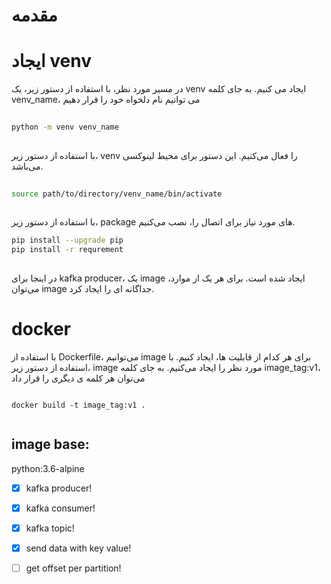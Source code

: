 <div dir=”rtl”>

# مقدمه

# ایجاد venv
  
در مسیر مورد نظر، با استفاده از دستور زیر، یک venv ایجاد می کنیم. به جای کلمه venv_name، می توانیم نام دلخواه خود را قرار دهیم
  
```bash
  
python -m venv venv_name
  
```

با استفاده از دستور زیر، venv را فعال می‌کنیم. این دستور برای محیط لینوکسی می‌باشد.  
  

```bash
  
source path/to/directory/venv_name/bin/activate
  
```

با استفاده از دستور زیر، package های مورد نیاز برای اتصال را، نصب می‌کنیم.
  
```bash
pip install --upgrade pip  
pip install -r requrement
  
```  
در اینجا برای kafka producer، یک image ایجاد شده است. برای هر یک از موارد، می‌توان image جداگانه ای را ایجاد کرد.
# docker
با استفاده از Dockerfile، می‌توانیم image برای هر کدام از قابلیت ها، ایجاد کنیم. با استفاده از دستور زیر، image مورد نظر را ایجاد می‌کنیم. به جای کلمه image_tag:v1، می‌توان هر کلمه ی دیگری را قرار داد

```docker
  
docker build -t image_tag:v1 .
  
```

## image base:
python:3.6-alpine
  
- [x] kafka producer!
- [x] kafka consumer!
- [x] kafka topic!
- [x] send data with key value!
  
- [ ] get offset per partition!

</div>
